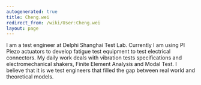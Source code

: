 ```yaml
---
autogenerated: true
title: Cheng.wei
redirect_from: /wiki/User:Cheng.wei
layout: page
---
```


I am a test engineer at Delphi Shanghai Test Lab. Currently I am using
PI Piezo actuators to develop fatigue test equipment to test electrical
connectors. My daily work deals with vibration tests specifications and
electromechanical shakers, Finite Element Analysis and Modal Test. I
believe that it is we test engineers that filled the gap between real
world and theoretical models.
